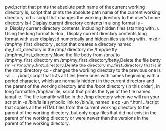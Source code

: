 pwd,script that prints the absolute path name of the current working directory
ls, script that prints the absolute path name of the current working directory.
cd ~ script that changes the working directory to the user’s home directory
ls-l Display current directory contents in a long format
ls -al,Display current directory contents, including hidden files (starting with .). Using the long format
ls -lna , Display current directory contents,long format with user displayed numerically and hidden files starting with .
mkdir /tmp/my_first_directory , script that creates a directory named my_first_directory in the /tmp/ directory
mv /tmp/bettty /tmp/my_first_directory,Move the file betty from /tmp/ to /tmp/my_first_directory
rm /tmp/my_first_directory/betty,Delete the file betty
rm -r /tmp/my_first_directory,Delete the directory my_first_directory that is in the /tmp directory
cd -  changes the working directory to the previous one
ls -al . .. /boot,script that lists all files (even ones with names beginning with a period character, which are normally hidden) in the current directory and the parent of the working directory and the /boot directory (in this order), in long formatfile /tmp/iamfile, script that prints the type of the file named iamafile. The file iamafile will be in the /tmp directory when we will run your script
ln -s /bin/ls __ls__ symbolic link to /bin/ls, named __ls__
cp -un *.html ../script that copies all the HTML files from the current working directory to the parent of the working directory, but only copy files that did not exist in the parent of the working directory or were newer than the versions in the parent of the working directory.

